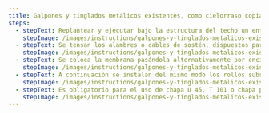```yaml
---
title: Galpones y tinglados metálicos existentes, como cielorraso copiando la forma
steps:
  - stepText: Replantear y ejecutar bajo la estructura del techo un entramado de sostén.
    stepImage: /images/instructions/galpones-y-tinglados-metalicos-existentes-como-cielorraso-copiando-la-forma/isolant-aislantes-linea-galpones-y-tinglados-paso-a-paso-colocacion-galpones-y-tinglados-metalicos-existentes-como-cielorraso-copiando-la-forma-1.jpg
  - stepText: Se tensan los alambres o cables de sostén, dispuestos paralelamente y separados de 60 a 80cm entre sí. Los mismos se fijan en los muros opuestos del galpón (en un solo sentido) por medio de tensores. Los alambres se colocan acompañando la forma del techo.
    stepImage: /images/instructions/galpones-y-tinglados-metalicos-existentes-como-cielorraso-copiando-la-forma/isolant-aislantes-linea-galpones-y-tinglados-paso-a-paso-colocacion-galpones-y-tinglados-metalicos-existentes-como-cielorraso-copiando-la-forma-2.jpg
  - stepText: Se coloca la membrana pasándola alternativamente por encima y por debajo de los alambres.
    stepImage: /images/instructions/galpones-y-tinglados-metalicos-existentes-como-cielorraso-copiando-la-forma/isolant-aislantes-linea-galpones-y-tinglados-paso-a-paso-colocacion-galpones-y-tinglados-metalicos-existentes-como-cielorraso-copiando-la-forma-3.jpg
  - stepText: A continuación se instalan del mismo modo los rollos subsiguientes ejecutando la unión preferentemente por termosoldado. Tense la membrana y fíjela a los muros laterales del galpón.
    stepImage: /images/instructions/galpones-y-tinglados-metalicos-existentes-como-cielorraso-copiando-la-forma/isolant-aislantes-linea-galpones-y-tinglados-paso-a-paso-colocacion-galpones-y-tinglados-metalicos-existentes-como-cielorraso-copiando-la-forma-4.jpg
  - stepText: Es obligatorio para el uso de chapa U 45, T 101 o chapa plana similar, en las Zonas Bioclimáticas I, II y III (Argentina) y países Sub -Tropicales y Tropicales, el uso de perfil rectangular de 25x50 mm o un listón de madera de 2” x 1” para garantizar la vida útil del material.
    stepImage: /images/instructions/galpones-y-tinglados-metalicos-existentes-como-cielorraso-copiando-la-forma/isolant-aislantes-linea-galpones-y-tinglados-paso-a-paso-colocacion-galpones-y-tinglados-metalicos-existentes-como-cielorraso-copiando-la-forma-5.jpg
---
```

